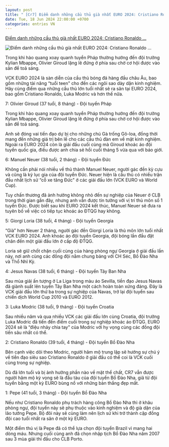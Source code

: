 ```yaml
---
layout: post
title: " [Cr7] Điểm danh những cầu thủ già nhất EURO 2024: Cristiano Ronaldo ..."
date: Tue, 18 Jun 2024 22:00:00 +0700
categories: entries VN
---
```

[Điểm danh những cầu thủ già nhất EURO 2024: Cristiano Ronaldo ...](https://webthethao.vn/euro/diem-danh-nhung-cau-thu-gia-nhat-euro-2024-cristiano-ronaldo-dung-thu-bao-nhieu-LJZOiUUSg.htm)

![Điểm danh những cầu thủ già nhất EURO 2024: Cristiano Ronaldo ...](https://cdnmedia.webthethao.vn/thumb/720-405/uploads/2024-06-18/diem-danh-top-7-cau-thu-gia-nhat-euro-2024-ronaldo-modric-neuer-giroud-cover.jpg)

Trong khi hào quang xoay quanh tuyển Pháp thường hướng đến đội trưởng Kylian Mbappe, Olivier Giroud lặng lẽ đứng ở phía sau chờ cơ hội được vào sân để toả sáng.

VCK EURO 2024 là sàn diễn của cầu thủ bóng đá hàng đầu châu Âu, bao gồm những tài năng “tuổi teen" cho đến các ngôi sao dày dặn kinh nghiệm. Hãy cùng điểm qua những cầu thủ lớn tuổi nhất sẽ ra sân tại EURO 2024, bao gồm Cristiano Ronaldo, Luka Modric và hơn thế nữa.

7: Olivier Giroud (37 tuổi, 8 tháng) - Đội tuyển Pháp

Trong khi hào quang xoay quanh tuyển Pháp thường hướng đến đội trưởng Kylian Mbappe, Olivier Giroud lặng lẽ đứng ở phía sau chờ cơ hội được vào sân để toả sáng.

Anh sẽ đóng vai tiền đạo dự bị cho những chú Gà trống Gô-loa, đồng thời mang đến những giá trị bên lề cho các cầu thủ đàn em về mặt kinh nghiệm. Ngoài ra EURO 2024 còn là giải đấu cuối cùng mà Giroud khoác áo đội tuyển quốc gia, điều được anh chia sẻ hồi cuối tháng 5 vừa qua với báo giới.

6: Manuel Neuer (38 tuổi, 2 tháng) - Đội tuyển Đức

Không cần phải nói nhiều về thủ thành Manuel Neuer, người gác đền kỳ cựu và cũng là kỷ lục gia của đội tuyển Đức. Neuer hiện là cầu thủ có nhiều trận đấu nhất lịch sử “cỗ xe tăng Đức" ở các giải đấu lớn (VCK EURO và World Cup).

Tuy chấn thương đã ảnh hưởng không nhỏ đến sự nghiệp của Neuer ở CLB trong thời gian gần đây, nhưng anh vẫn được tin tưởng với vị trí thủ môn số 1 tuyển Đức. Được biết sau khi EURO 2024 kết thúc, Manuel Neuer sẽ đưa ra tuyên bố về việc có tiếp tục khoác áo ĐTQG hay không.

5: Giorgi Loria (38 tuổi, 4 tháng) - Đội tuyển Georgia

“Già” hơn Neuer 2 tháng, người gác đền Giorgi Loria là thủ môn lớn tuổi nhất VCK EURO 2024. Anh khoác áo đội tuyển Georgia, đội bóng lần đầu đặt chân đến một giải đấu lớn ở cấp độ ĐTQG.

Loria sẽ giữ chốt chặn cuối cùng của hàng phòng ngự Georgia ở giải đấu lần này, nơi anh cùng các đồng đội nằm chung bảng với CH Séc, Bồ Đào Nha và Thổ Nhĩ Kỳ.

4: Jesus Navas (38 tuổi, 6 tháng) - Đội tuyển Tây Ban Nha

Sau mùa giải ấn tượng ở La Liga trong màu áo Sevilla, tiền đạo Jesus Navas đã giành suất lên tuyển Tây Ban Nha một cách hoàn toàn xứng đáng. Đây là VCK giải đấu lớn thứ ba trong sự nghiệp của Navas, trở lại đội tuyển sau chiến dịch World Cup 2010 và EURO 2012.

3: Luka Modric (38 tuổi, 9 tháng) - Đội tuyển Croatia

Sau nhiều năm và qua nhiều VCK các giải đấu lớn cùng Croatia, đội trưởng Luka Modric đã tiến đến điểm cuối trong sự nghiệp khoác áo ĐTQG. EURO 2024 sẽ là “điệu nhảy chia tay" của Modric với hy vọng cùng các đồng đội tiến sâu nhất có thể.

2: Cristiano Ronaldo (39 tuổi, 4 tháng) - Đội tuyển Bồ Đào Nha

Bên cạnh việc dõi theo Modric, người hâm mộ trung lập sẽ hướng sự chú ý về tiền đạo siêu sao Cristiano Ronaldo ở giải đấu có thể coi là VCK cuối cùng trong sự nghiệp.

Dù đã lớn tuổi và bị ảnh hưởng phần nào về mặt thể chất, CR7 vẫn được người hâm mộ kỳ vọng sẽ là đầu tàu của đội tuyển Bồ Đào Nha, giã từ đội tuyển bằng một kỳ EURO bùng nổ với những bàn thắng đẹp mắt.

1: Pepe (41 tuổi, 3 tháng) - Đội tuyển Bồ Đào Nha

Nếu như Cristiano Ronaldo phụ trách hàng công Bồ Đào Nha thì ở khâu phòng ngự, đội tuyển này sẽ phụ thuộc vào kinh nghiệm và độ già dặn của lão tướng Pepe. Bộ đôi này sẽ cùng làm nên lịch sử khi trở thành cặp đồng đội cao tuổi nhất ra sân ở một kỳ EURO.

Một điểm thú vị là Pepe đã có thể lựa chọn đội tuyển Brazil vì mang hai dòng máu. Nhưng cuối cùng anh đã chọn nhập tịch Bồ Đào Nha năm 2007 sau 3 mùa giải thi đấu cho CLB Porto.

